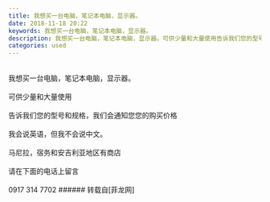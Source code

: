 ```yaml
---
title: 我想买一台电脑，笔记本电脑，显示器。
date: 2018-11-18 20:22
keywords: 我想买一台电脑，笔记本电脑，显示器。
description: 我想买一台电脑，笔记本电脑，显示器。可供少量和大量使用告诉我们您的型号和规格，我们会通知您您的购买价格我会说英语，但我不会说中文。马尼拉，宿务和安吉利亚地区有商店请在下面的电话上留言0917 314 7702
categories: used
---
```

<td class="t_f" id="postmessage_2305472">

<br/>
我想买一台电脑，笔记本电脑，显示器。<br/>
<br/>
可供少量和大量使用<br/>
<br/>
告诉我们您的型号和规格，我们会通知您您的购买价格<br/>
<br/>
我会说英语，但我不会说中文。<br/>
<br/>
马尼拉，宿务和安吉利亚地区有商店<br/>
<br/>
请在下面的电话上留言<br/>
<br/>
0917 314 7702</td>
###### 转载自[菲龙网]